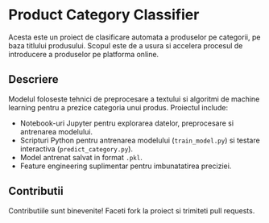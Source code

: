 # Product Category Classifier

Acesta este un proiect de clasificare automata a produselor pe categorii, pe baza titlului produsului. Scopul este de a usura si accelera procesul de introducere a produselor pe platforma online.

## Descriere
Modelul foloseste tehnici de preprocesare a textului si algoritmi de machine learning pentru a prezice categoria unui produs. Proiectul include:
- Notebook-uri Jupyter pentru explorarea datelor, preprocesare si antrenarea modelului.
- Scripturi Python pentru antrenarea modelului (`train_model.py`) si testare interactiva (`predict_category.py`).
- Model antrenat salvat in format `.pkl`.
- Feature engineering suplimentar pentru imbunatatirea preciziei.

## Contributii
Contributiile sunt binevenite! Faceti fork la proiect si trimiteti pull requests.

